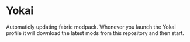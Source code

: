 # Yokai
Automaticly updating fabric modpack. Whenever you launch the Yokai profile it will download the latest mods from this repository and then start.
